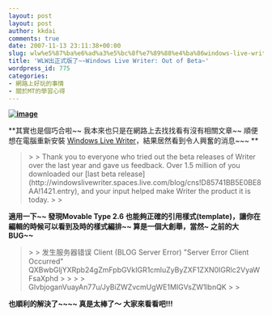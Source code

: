 ```yaml
---
layout: post
layout: post
author: kkdai
comments: true
date: 2007-11-13 23:11:38+00:00
slug: wlw%e5%87%ba%e6%ad%a3%e5%bc%8f%e7%89%88%e4%ba%86windows-live-writer-out-of-beta
title: 'WLW出正式版了~~Windows Live Writer: Out of Beta~'
wordpress_id: 775
categories:
- 網路上好玩的事情
- 關於MT的學習心得
---
```


**[![image](http://byfiles.storage.msn.com/y1prTVdE9ubWJEC-Mzvx5g2NyebzF_1vXlxkv81apknYc0MUgzsZDUkZftHpzeU8Hn2J3etFtjt_2o?PARTNER=WRITER)](http://byfiles.storage.msn.com/y1prTVdE9ubWJE7GRTsiDPOkCwQk7gDbPRSlh-SkvQX8j2VorsFqrVS0w6nSKSp8tgm33weYrWjmi0?PARTNER=WRITER)**

 

**其實也是個巧合啦~~ 我本來也只是在網路上去找找看有沒有相關文章~~ 順便想在電腦重新安裝 [Windows Live Writer](http://windowslivewriter.spaces.live.com/)，結果居然看到令人興奮的消息~~~ **

 

<blockquote>  
> 
> Thank you to everyone who tried out the beta releases of Writer over the last year and gave us feedback. Over 1.5 million of you downloaded our [last beta release](http://windowslivewriter.spaces.live.com/blog/cns!D85741BB5E0BE8AA!1421.entry), and your input helped make Writer the product it is today. 
> 
> </blockquote>

 

**適用一下~~ 發現Movable Type 2.6 也能夠正確的引用樣式(template)，讓你在編輯的時候可以看到及時的樣式編排~~ 算是一個大創舉，當然~ 之前的大BUG~~**

 

<blockquote>  
> 
> 发生服务器错误 Client (BLOG Server Error) "Server Error Client Occurred"        
QXBwbGljYXRpb24gZmFpbGVkIGR1cmluZyByZXF1ZXN0IGRlc2VyaWFsaXphd
> 
>    
> 
> GlvbjoganVuayAn77u/JyBiZWZvcmUgWE1MIGVsZW1lbnQK
> 
> </blockquote>

 

 

**也順利的解決了~~~~ 真是太棒了～ 大家來看看吧!!!**
